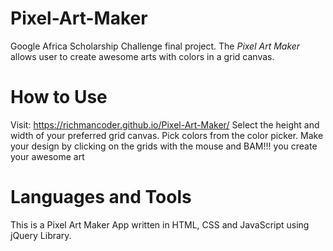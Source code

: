 # Pixel-Art-Maker
Google Africa Scholarship Challenge final project.
The *Pixel Art Maker* allows user to create awesome arts with colors in a grid canvas.

# How to Use
Visit: https://richmancoder.github.io/Pixel-Art-Maker/ 
Select the height and width of your preferred grid canvas.
Pick colors from the color picker.
Make your design by clicking on the grids with the mouse and BAM!!! you create your awesome art

# Languages and Tools
This is a Pixel Art Maker App written in HTML, CSS and JavaScript using jQuery Library.
